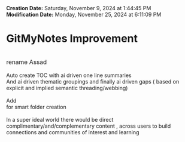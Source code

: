 <div><b>Creation Date:</b> Saturday, November 9, 2024 at 1:44:45 PM<br></div>
<div><b>Modification Date:</b> Monday, November 25, 2024 at 6:11:09 PM<br></div>
<div><h1>GitMyNotes Improvement</h1></div>
<div><br></div>
<div><span style="font-size: 16px">rename Assad</span><br></div>
<div><br></div>
<div>Auto create TOC with ai driven one line summaries</div>
<div>And ai driven thematic groupings and finally ai driven gaps ( based on explicit and implied semantic threading/webbing)</div>
<div><br></div>
<div>Add <br> for smart folder creation</div>
<div><br></div>
<div>In a super ideal world there would be direct complimentary/and/complementary content , across users to build connections and communities of interest and learning</div>


